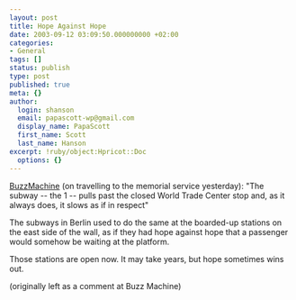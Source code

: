 ```yaml
---
layout: post
title: Hope Against Hope
date: 2003-09-12 03:09:50.000000000 +02:00
categories:
- General
tags: []
status: publish
type: post
published: true
meta: {}
author:
  login: shanson
  email: papascott-wp@gmail.com
  display_name: PapaScott
  first_name: Scott
  last_name: Hanson
excerpt: !ruby/object:Hpricot::Doc
  options: {}
---
```

<p><a title="BuzzMachine... by Jeff Jarvis" href="http://www.buzzmachine.com/archives/2003_09.html#004630">BuzzMachine</a> (on travelling to the memorial service yesterday): "The subway -- the 1 -- pulls past the closed World Trade Center stop and, as it always does, it slows as if in respect"</p>
<p>The subways in Berlin used to do the same at the boarded-up stations on the east side of the wall, as if they had hope against hope that a passenger would somehow be waiting at the platform.</p>
<p>Those stations are open now. It may take years, but hope sometimes wins out.</p>
<p>(originally left as a comment at Buzz Machine)</p>
